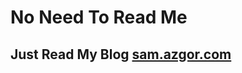 # No Need To Read Me
## Just Read My Blog <a target="_blank" href="http://sam.azgor.com">sam.azgor.com</a>
